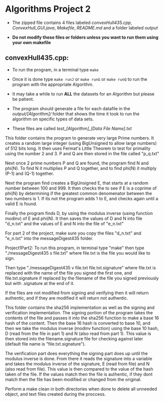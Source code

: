 # Algorithms Project 2

* The zipped file contains 4 files labeled *convexHull435.cpp*, *ConvexHull_GUI.java*, *Makefile*, *README.md* and a folder labeled *output*

* **Do not modify these files or folders unless you want to run them using your own makefile**

## convexHull435.cpp:

* To run the program, in a terminal type `make`
* Once it is done type `make runJ` or `make runG` or `make runQ` to run the program with the appropriate Algorithm.
* It may take a while to run **ALL** the datasets for an Algorithm but please be patient.

* The program should generate a file for each datafile in the *output/[Algorithm]/* folder that shows the time it took to run the algorithm on specific types of data sets.
* These files are called *test_[Algorithm]_[Data File Name].txt*

This folder contains the program to generate very large Prime numbers. It creates a random large integer (using BigUnsigned to allow large numbers) of 512 bits long. It then uses Fermat's Little Theorem to test for primality using the number 2 and 3. P and Q are then stored in the file called "p_q.txt"

Next once 2 prime numbers P and Q are found, the program find N and phi(N). To find N it multiplies P and Q together, and to find phi(N) it multiply (P-1) and (Q-1) together.

Next the program find creates a BigUnsigned E, that starts at a random number between 100 and 999. It then checks the to see if E is a coprime of phi(N) by determining if the greatest common denomenator between the two numbers is 1. If its not the program adds 1 to E, and checks again until a valid E is found.

Finally the program finds D, by using the modulus inverse (using function modinv) of E and phi(N). It then saves the values of D and N into file "d_n.txt" and the values of E and N into the file of "e_n.txt"


For part 2 of the project, make sure you copy the files "d_n.txt" and "e_n.txt" into the messageDigest435 folder.


Project1Part2:
To run this program, in terminal type "make" then type "./messageDigest435 s file.txt" where file.txt is the file you would like to sign.

Then type "./messageDigest435 v file.txt file.txt.signature" where file.txt is replaced with the name of the file you signed the first one, and file.txt.signature if replaced by the filename of the file you signed previously but with .signature at the end of it.

If the files are not modified from signing and verifying then it will return authentic, and if they are modified it will return not authentic.

This folder contains the sha256 implementation as well as the signing and verification implementation. The signing portion of the program takes the contents of the file and passes it into the sha256 function to make a base 16 hash of the content. Then the base 16 hash is converted to base 10, and then we take the modulus inverse (modinv function) using the base 10 hash, D (read from the file in part 1) and N (also read from part 1). This value is then stored into the filename.signature file for checking against later (default file name is  "file.txt.signature").

The verification part does everything the signing part does up until the modulus inverse is done. From there it reads the signature into a variable and takes the modulus inverse of the signature, E (read from file) and N (also read from file). This value is then compared to the value of the hash taken of the file. If the values match then the file is authentic, if they dont match then the file has been modified or changed from the original.



Perform a make clean in both directories when done to delete all unneeded object, and text files created during the proccess.
